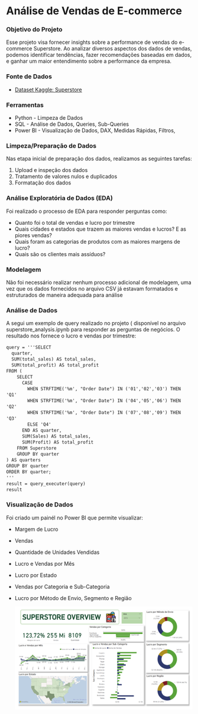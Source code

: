 # Análise de Vendas de E-commerce

### Objetivo do Projeto
Esse projeto visa fornecer insights sobre a performance de vendas do e-commerce Superstore. Ao analizar diversos aspectos dos dados de vendas, podemos identificar tendências, fazer recomendações baseadas em dados, e ganhar um maior entendimento sobre a performance da empresa.
### Fonte de Dados
- [Dataset Kaggle: Superstore](https://www.kaggle.com/datasets/vivek468/superstore-dataset-final)
### Ferramentas
- Python - Limpeza de Dados
- SQL - Análise de Dados, Queries, Sub-Queries
- Power BI - Visualização de Dados, DAX, Medidas Rápidas, Filtros,

### Limpeza/Preparação de Dados
Nas etapa inicial de preparação dos dados, realizamos as seguintes tarefas:

1. Upload e inspeção dos dados
2. Tratamento de valores nulos e duplicados
3. Formatação dos dados

### Análise Exploratória de Dados (EDA)
Foi realizado o processo de EDA para responder perguntas como:

- Quanto foi o total de vendas e lucro por trimestre
- Quais cidades e estados que trazem as maiores vendas e lucros? E as piores vendas?
- Quais foram as categorias de produtos com as maiores margens de lucro?
- Quais são os clientes mais assíduos?

### Modelagem
 Não foi necessário realizar nenhum processo adicional de modelagem, uma vez que os dados fornecidos no arquivo CSV já estavam formatados e estruturados de maneira adequada para análise
 
### Análise de Dados
A segui um exemplo de query realizado no projeto ( disponível no arquivo superstore_analysis.ipynb para responder as perguntas de negócios. O resultado nos fornece o lucro e vendas por trimestre:
```
query = '''SELECT
  quarter,
  SUM(total_sales) AS total_sales,
  SUM(total_profit) AS total_profit
FROM (
    SELECT
      CASE
        WHEN STRFTIME('%m', "Order Date") IN ('01','02','03') THEN 'Q1'
        WHEN STRFTIME('%m', "Order Date") IN ('04','05','06') THEN 'Q2'
        WHEN STRFTIME('%m', "Order Date") IN ('07','08','09') THEN 'Q3'
        ELSE 'Q4'
      END AS quarter,
      SUM(Sales) AS total_sales,
      SUM(Profit) AS total_profit
    FROM Superstore
    GROUP BY quarter
) AS quarters
GROUP BY quarter
ORDER BY quarter;
'''
result = query_executer(query)
result
```
### Visualização de Dados

Foi criado um painél no Power BI que permite visualizar:
- Margem de Lucro
- Vendas
- Quantidade de Unidades Vendidas
- Lucro e Vendas por Mês
- Lucro por Estado
- Vendas por Categoria e Sub-Categoria
- Lucro por Método de Envio, Segmento e Região
  
  ![](dash.png)


